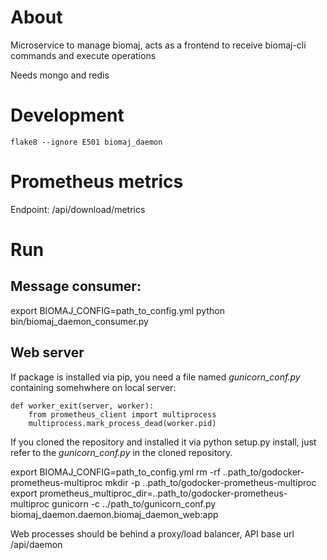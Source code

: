 # About

Microservice to manage biomaj, acts as a frontend to receive biomaj-cli commands and execute operations

Needs mongo and redis



# Development

    flake8 --ignore E501 biomaj_daemon

# Prometheus metrics

Endpoint: /api/download/metrics


# Run

## Message consumer:
export BIOMAJ_CONFIG=path_to_config.yml
python bin/biomaj_daemon_consumer.py

## Web server

If package is installed via pip, you need a file named *gunicorn_conf.py* containing somehwhere on local server:

    def worker_exit(server, worker):
        from prometheus_client import multiprocess
        multiprocess.mark_process_dead(worker.pid)

If you cloned the repository and installed it via python setup.py install, just refer to the *gunicorn_conf.py* in the cloned repository.

export BIOMAJ_CONFIG=path_to_config.yml
rm -rf ..path_to/godocker-prometheus-multiproc
mkdir -p ..path_to/godocker-prometheus-multiproc
export prometheus_multiproc_dir=..path_to/godocker-prometheus-multiproc
gunicorn -c ../path_to/gunicorn_conf.py biomaj_daemon.daemon.biomaj_daemon_web:app

Web processes should be behind a proxy/load balancer, API base url /api/daemon
